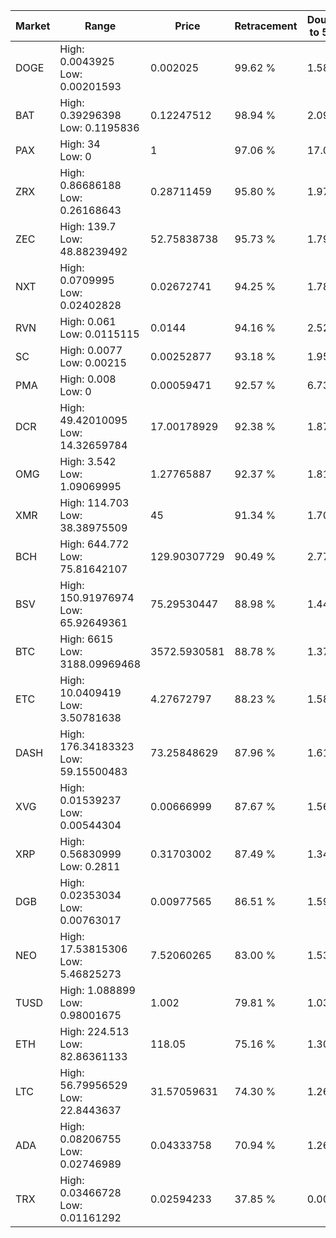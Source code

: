 | Market | Range | Price| Retracement | Doubles to 50% |
| --- | --- | --- | --- | --- |
| DOGE | High: 0.0043925<br />Low: 0.00201593 | 0.002025 | 99.62 % | 1.58 |
| BAT | High: 0.39296398<br />Low: 0.1195836 | 0.12247512 | 98.94 % | 2.09 |
| PAX | High: 34<br />Low: 0 | 1 | 97.06 % | 17.00 |
| ZRX | High: 0.86686188<br />Low: 0.26168643 | 0.28711459 | 95.80 % | 1.97 |
| ZEC | High: 139.7<br />Low: 48.88239492 | 52.75838738 | 95.73 % | 1.79 |
| NXT | High: 0.0709995<br />Low: 0.02402828 | 0.02672741 | 94.25 % | 1.78 |
| RVN | High: 0.061<br />Low: 0.0115115 | 0.0144 | 94.16 % | 2.52 |
| SC | High: 0.0077<br />Low: 0.00215 | 0.00252877 | 93.18 % | 1.95 |
| PMA | High: 0.008<br />Low: 0 | 0.00059471 | 92.57 % | 6.73 |
| DCR | High: 49.42010095<br />Low: 14.32659784 | 17.00178929 | 92.38 % | 1.87 |
| OMG | High: 3.542<br />Low: 1.09069995 | 1.27765887 | 92.37 % | 1.81 |
| XMR | High: 114.703<br />Low: 38.38975509 | 45 | 91.34 % | 1.70 |
| BCH | High: 644.772<br />Low: 75.81642107 | 129.90307729 | 90.49 % | 2.77 |
| BSV | High: 150.91976974<br />Low: 65.92649361 | 75.29530447 | 88.98 % | 1.44 |
| BTC | High: 6615<br />Low: 3188.09969468 | 3572.5930581 | 88.78 % | 1.37 |
| ETC | High: 10.0409419<br />Low: 3.50781638 | 4.27672797 | 88.23 % | 1.58 |
| DASH | High: 176.34183323<br />Low: 59.15500483 | 73.25848629 | 87.96 % | 1.61 |
| XVG | High: 0.01539237<br />Low: 0.00544304 | 0.00666999 | 87.67 % | 1.56 |
| XRP | High: 0.56830999<br />Low: 0.2811 | 0.31703002 | 87.49 % | 1.34 |
| DGB | High: 0.02353034<br />Low: 0.00763017 | 0.00977565 | 86.51 % | 1.59 |
| NEO | High: 17.53815306<br />Low: 5.46825273 | 7.52060265 | 83.00 % | 1.53 |
| TUSD | High: 1.088899<br />Low: 0.98001675 | 1.002 | 79.81 % | 1.03 |
| ETH | High: 224.513<br />Low: 82.86361133 | 118.05 | 75.16 % | 1.30 |
| LTC | High: 56.79956529<br />Low: 22.8443637 | 31.57059631 | 74.30 % | 1.26 |
| ADA | High: 0.08206755<br />Low: 0.02746989 | 0.04333758 | 70.94 % | 1.26 |
| TRX | High: 0.03466728<br />Low: 0.01161292 | 0.02594233 | 37.85 % | 0.00 |

